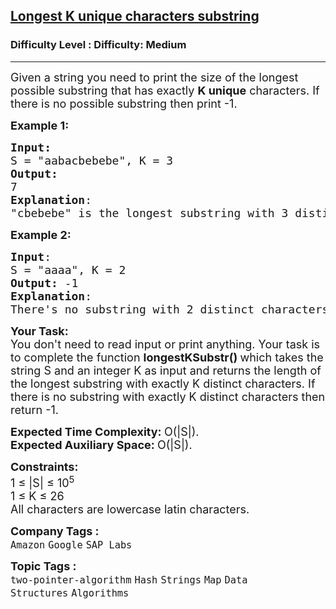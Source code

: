 <h2><a href="https://www.geeksforgeeks.org/problems/longest-k-unique-characters-substring0853/1?page=1&status=unsolved&sprint=57184072610b884e5df3584cc534115d&sortBy=submissions">Longest K unique characters substring</a></h2><h3>Difficulty Level : Difficulty: Medium</h3><hr><div class="problems_problem_content__Xm_eO"><p><span style="font-size: 18px;">Given a string you need to print the size of the longest possible substring that has exactly <strong>K&nbsp;unique</strong> characters. If there is no possible substring then print -1.</span></p>
<p><span style="font-size: 18px;"><strong>Example 1:</strong></span></p>
<pre><span style="font-size: 18px;"><strong>Input:</strong>
S = "aabacbebebe</span><span style="font-size: 18px;">", K = 3
<strong>Output:</strong> <br>7
<strong>Explanation</strong>: <br>"cbebebe" is the longest substring with 3 distinct characters.
</span></pre>
<p><span style="font-size: 18px;"><strong>Example 2:</strong></span></p>
<pre><span style="font-size: 18px;"><strong>Input</strong>: 
S = "aaaa", K = 2
<strong>Output:</strong> -1
<strong>Explanation</strong>: <br>There's no substring with 2 distinct characters.
</span></pre>
<p><span style="font-size: 18px;"><strong>Your Task:</strong><br>You don't need to read input or print anything. Your task is to complete the function&nbsp;<strong>longestKSubstr()&nbsp;</strong>which takes the string S and an integer K as input and returns the length of the longest substring with exactly K&nbsp;distinct characters. If there is no substring with exactly K distinct characters then return -1.</span></p>
<p><span style="font-size: 18px;"><strong>Expected Time Complexity: </strong>O(|S|).<br><strong>Expected Auxiliary Space:&nbsp;</strong>O(|S|).</span></p>
<p><span style="font-size: 18px;"><strong>Constraints:</strong><br>1 ≤ |S| ≤ 10<sup>5</sup><br>1 ≤ K ≤ 26<br>All characters are lowercase latin characters.</span></p></div><p><span style=font-size:18px><strong>Company Tags : </strong><br><code>Amazon</code>&nbsp;<code>Google</code>&nbsp;<code>SAP Labs</code>&nbsp;<br><p><span style=font-size:18px><strong>Topic Tags : </strong><br><code>two-pointer-algorithm</code>&nbsp;<code>Hash</code>&nbsp;<code>Strings</code>&nbsp;<code>Map</code>&nbsp;<code>Data Structures</code>&nbsp;<code>Algorithms</code>&nbsp;